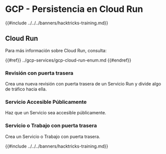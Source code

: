 # GCP - Persistencia en Cloud Run

{{#include ../../../banners/hacktricks-training.md}}

## Cloud Run

Para más información sobre Cloud Run, consulta:

{{#ref}}
../gcp-services/gcp-cloud-run-enum.md
{{#endref}}

### Revisión con puerta trasera

Crea una nueva revisión con puerta trasera de un Servicio Run y divide algo de tráfico hacia ella.

### Servicio Accesible Públicamente

Haz que un Servicio sea accesible públicamente.

### Servicio o Trabajo con puerta trasera

Crea un Servicio o Trabajo con puerta trasera.

{{#include ../../../banners/hacktricks-training.md}}
